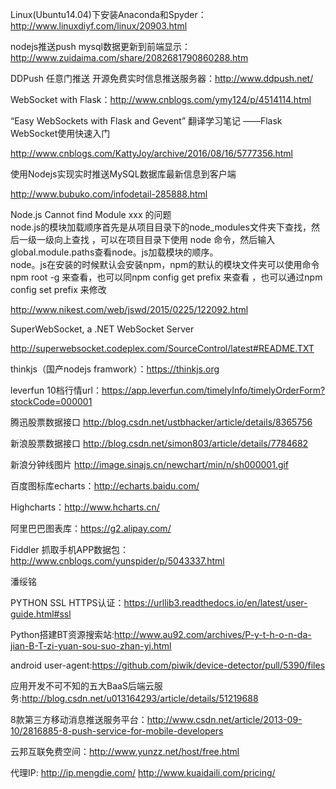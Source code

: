 Linux(Ubuntu14.04)下安装Anaconda和Spyder：http://www.linuxdiyf.com/linux/20903.html

nodejs推送push mysql数据更新到前端显示：http://www.zuidaima.com/share/2082681790860288.htm

DDPush  任意门推送  开源免费实时信息推送服务器：http://www.ddpush.net/

WebSocket with Flask：http://www.cnblogs.com/ymy124/p/4514114.html

“Easy WebSockets with Flask and Gevent” 翻译学习笔记 ——Flask WebSocket使用快速入门

http://www.cnblogs.com/KattyJoy/archive/2016/08/16/5777356.html

使用Nodejs实现实时推送MySQL数据库最新信息到客户端

http://www.bubuko.com/infodetail-285888.html

Node.js Cannot find Module xxx 的问题
<br>node.js的模块加载顺序首先是从项目目录下的node_modules文件夹下查找，然后一级一级向上查找 ，可以在项目目录下使用 node 命令，然后输入 global.module.paths查看node。js加载模块的顺序。
<br>node。js在安装的时候默认会安装npm，npm的默认的模块文件夹可以使用命令 npm root -g 来查看，也可以同npm config get prefix 来查看 ，也可以通过npm config set prefix 来修改

http://www.nikest.com/web/jswd/2015/0225/122092.html

SuperWebSocket, a .NET WebSocket Server

http://superwebsocket.codeplex.com/SourceControl/latest#README.TXT

thinkjs（国产nodejs framwork）：https://thinkjs.org

leverfun 10档行情url：https://app.leverfun.com/timelyInfo/timelyOrderForm?stockCode=000001

腾迅股票数据接口 http://blog.csdn.net/ustbhacker/article/details/8365756

新浪股票数据接口 http://blog.csdn.net/simon803/article/details/7784682

新浪分钟线图片 http://image.sinajs.cn/newchart/min/n/sh000001.gif

百度图标库echarts：http://echarts.baidu.com/

Highcharts：http://www.hcharts.cn/

阿里巴巴图表库：https://g2.alipay.com/

Fiddler 抓取手机APP数据包：http://www.cnblogs.com/yunspider/p/5043337.html

潘绥铭

PYTHON SSL HTTPS认证：https://urllib3.readthedocs.io/en/latest/user-guide.html#ssl

Python搭建BT资源搜索站:http://www.au92.com/archives/P-y-t-h-o-n-da-jian-B-T-zi-yuan-sou-suo-zhan-yi.html

android user-agent:https://github.com/piwik/device-detector/pull/5390/files

 应用开发不可不知的五大BaaS后端云服务:http://blog.csdn.net/u013164293/article/details/51219688
 
 8款第三方移动消息推送服务平台：http://www.csdn.net/article/2013-09-10/2816885-8-push-service-for-mobile-developers

云邦互联免费空间：http://www.yunzz.net/host/free.html

代理IP: http://ip.mengdie.com/
http://www.kuaidaili.com/pricing/
